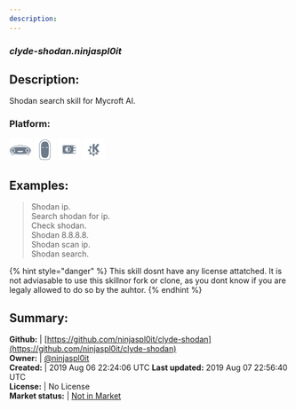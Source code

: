 ```yaml
---
description: 
---
```


### _clyde-shodan.ninjaspl0it_  
## Description:  
Shodan search skill for Mycroft AI.  
### Platform:  
 ![Mark I](../.gitbook/assets/mark-1-icon.png)  ![Mark II](../.gitbook/assets/mark-2-icon.png)  ![Picroft](../.gitbook/assets/picroft-icon.png)  ![plasmoid](../.gitbook/assets/kde.png)   
  
## Examples:  
> Shodan ip.  
> Search shodan for ip.  
> Check shodan.  
> Shodan 8.8.8.8.  
> Shodan scan ip.  
> Shodan search.  
  
{% hint style="danger" %}
This skill dosnt have any license attatched. It is not adviasable to use this skillnor fork or clone, as you dont know if you are legaly allowed to do so by the auhtor.
{% endhint %}
  
## Summary:  
**Github:** | [https://github.com/ninjaspl0it/clyde-shodan](https://github.com/ninjaspl0it/clyde-shodan)  
**Owner:** | [@ninjaspl0it](https://github.com/ninjaspl0it)  
**Created:** | 2019 Aug 06 22:24:06 UTC  **Last updated:** 2019 Aug 07 22:56:40 UTC  
**License:** | No License  
**Market status:** | [Not in Market](https://market.mycroft.ai/skill/)  
